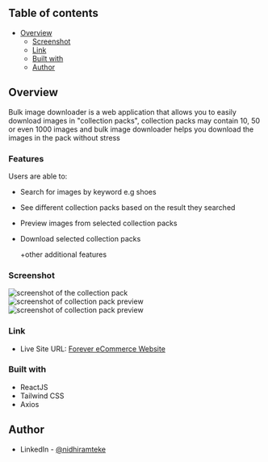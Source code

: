 ## Table of contents

- [Overview](#overview)
  - [Screenshot](#screenshot)
  - [Link](#link)
  - [Built with](#built-with)
  - [Author](#author)

## Overview
Bulk image downloader is a web application that allows you to easily download images in "collection packs", collection packs may contain 10, 50 or even 1000 images and bulk image downloader helps you download the images in the pack without stress

### Features

Users are able to:

- Search for images by keyword e.g shoes

- See different collection packs based on the result they searched

- Preview images from selected collection packs

- Download selected collection packs

    +other additional features

### Screenshot

![screenshot of the collection pack](Frontend-Ecommerce-app\frontend\src\assets\screenshot1.jpeg)
![screenshot of collection pack preview](Frontend-Ecommerce-app\frontend\src\assets\screenshot2.jpeg)
![screenshot of collection pack preview](Frontend-Ecommerce-app\frontend\src\assets\screenshot3.jpeg)

### Link

- Live Site URL: [Forever eCommerce Website](https://forever-theta-gold.vercel.app/)


### Built with

- ReactJS
- Tailwind CSS
- Axios


## Author
- LinkedIn - [@nidhiramteke](https://www.linkedin.com/in/nidhi-ramteke-24nr/)
